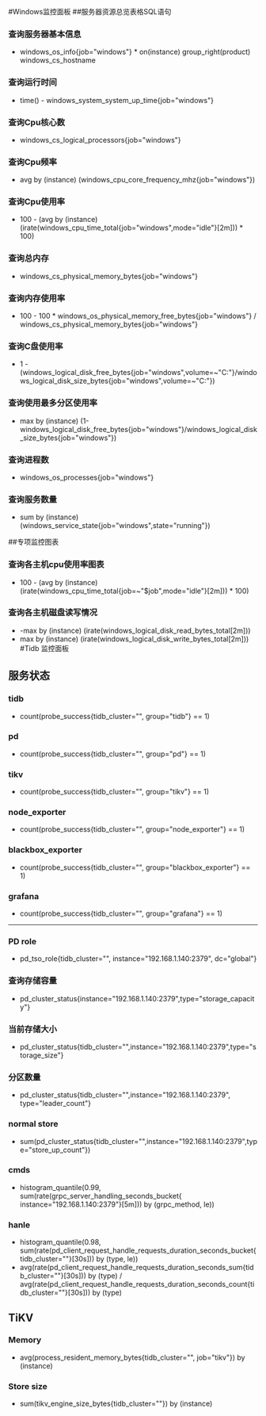 #Windows监控面板
##服务器资源总览表格SQL语句
### 查询服务器基本信息
- windows_os_info{job="windows"} * on(instance) group_right(product) windows_cs_hostname
### 查询运行时间
- time() - windows_system_system_up_time{job="windows"}
### 查询Cpu核心数
- windows_cs_logical_processors{job="windows"}
### 查询Cpu频率
- avg by (instance) (windows_cpu_core_frequency_mhz{job="windows"})
### 查询Cpu使用率
- 100 - (avg by (instance) (irate(windows_cpu_time_total{job="windows",mode="idle"}[2m])) * 100)
### 查询总内存
- windows_cs_physical_memory_bytes{job="windows"}
### 查询内存使用率
- 100 - 100 * windows_os_physical_memory_free_bytes{job="windows"} / windows_cs_physical_memory_bytes{job="windows"}
### 查询C盘使用率
* 1 - (windows_logical_disk_free_bytes{job="windows",volume=~"C:"}/windows_logical_disk_size_bytes{job="windows",volume=~"C:"})
### 查询使用最多分区使用率
- max by (instance) (1-windows_logical_disk_free_bytes{job="windows"}/windows_logical_disk_size_bytes{job="windows"})
### 查询进程数
- windows_os_processes{job="windows"}
### 查询服务数量
- sum by (instance) (windows_service_state{job="windows",state="running"})

##专项监控图表
### 查询各主机cpu使用率图表
- 100 - (avg by (instance) (irate(windows_cpu_time_total{job=~"$job",mode="idle"}[2m])) * 100)
### 查询各主机磁盘读写情况
 - -max by (instance) (irate(windows_logical_disk_read_bytes_total[2m]))
 - max by (instance) (irate(windows_logical_disk_write_bytes_total[2m]))
#Tidb 监控面板
## 服务状态
### tidb 
- count(probe_success{tidb_cluster="", group="tidb"} == 1)
### pd
- count(probe_success{tidb_cluster="", group="pd"} == 1)
### tikv
- count(probe_success{tidb_cluster="", group="tikv"} == 1)
### node_exporter
- count(probe_success{tidb_cluster="", group="node_exporter"} == 1)
### blackbox_exporter
- count(probe_success{tidb_cluster="", group="blackbox_exporter"} == 1)
### grafana
- count(probe_success{tidb_cluster="", group="grafana"} == 1)


------------------------

### PD role 
- pd_tso_role{tidb_cluster="", instance="192.168.1.140:2379", dc="global"}
### 查询存储容量
- pd_cluster_status{instance="192.168.1.140:2379",type="storage_capacity"}
### 当前存储大小
- pd_cluster_status{tidb_cluster="",instance="192.168.1.140:2379",type="storage_size"}
### 分区数量
- pd_cluster_status{tidb_cluster="",instance="192.168.1.140:2379", type="leader_count"}
### normal store
- sum(pd_cluster_status{tidb_cluster="",instance="192.168.1.140:2379",type="store_up_count"})
### cmds
- histogram_quantile(0.99, sum(rate(grpc_server_handling_seconds_bucket{ instance="192.168.1.140:2379"}[5m])) by (grpc_method, le))
### hanle
- histogram_quantile(0.98, sum(rate(pd_client_request_handle_requests_duration_seconds_bucket{tidb_cluster=""}[30s])) by (type, le))
- avg(rate(pd_client_request_handle_requests_duration_seconds_sum{tidb_cluster=""}[30s])) by (type) /  avg(rate(pd_client_request_handle_requests_duration_seconds_count{tidb_cluster=""}[30s])) by (type)
## TiKV
### Memory
- avg(process_resident_memory_bytes{tidb_cluster="", job="tikv"}) by (instance)
### Store size
- sum(tikv_engine_size_bytes{tidb_cluster=""}) by (instance)
